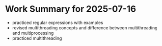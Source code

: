 # Work Summary for 2025-07-16

- practiced regular expressions with examples
- revised multithreading concepts and difference between multithreading and multiprocessing
- practiced multithreading